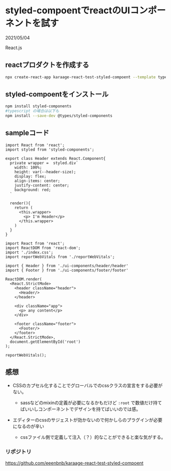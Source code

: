 # styled-compoentでreactのUIコンポーネントを試す
<div class="info">
  <p class="info__date">
    2021/05/04
  </p>
  <div class="info__tags">
    <p class="info__tags__one">React.js</p>
  </div>
</div>

## reactプロダクトを作成する
```bash
npx create-react-app karaage-react-test-styled-compoent --template typescript
```

## styled-compoentをインストール
```bash
npm install styled-components
#typescript の場合は以下も
npm install --save-dev @types/styled-components
```


## sampleコード
```tsx
import React from 'react';
import styled from 'styled-components';

export class Header extends React.Component{
  private wrapper =  styled.div`
    width: 100%;
    height: var(--header-size);
    display: flex;
    align-items: center;
    justify-content: center;
    background: red;
  `

  render(){
    return (
      <this.wrapper>
        <p> I'm Header</p>
      </this.wrapper>
    )
  }
}
```

```tsx
import React from 'react';
import ReactDOM from 'react-dom';
import './index.css';
import reportWebVitals from './reportWebVitals';

import { Header } from './ui-components/header/header'
import { Footer } from './ui-components/footer/footer'

ReactDOM.render(
  <React.StrictMode>
    <header className="header">
      <Header/>
    </header>

    <div className="app">
      <p> any content</p>
    </div>

    <footer className="footer">
      <Footer/>
    </footer>
  </React.StrictMode>,
  document.getElementById('root')
);

reportWebVitals();
```

## 感想
- CSSのカプセル化することでグローバルでのcssクラスの宣言をする必要がない。
  - sassなどのmixinの定義が必要になるかもだけど `:root` で数値だけ持てばいいしコンポーネントでデザインを持てばいいのでは感。


- エディターのcssのサジェストが効かないので何かしらのプラグインが必要になるのが辛い
  - cssファイル側で定義して注入（？）的なことができると楽な気がする。

### リポジトリ
https://github.com/eeenbnb/karaage-react-test-styled-compoent
